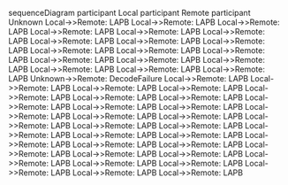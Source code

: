 sequenceDiagram
    participant Local
    participant Remote
    participant Unknown
    Local->>Remote: LAPB
    Local->>Remote: LAPB
    Local->>Remote: LAPB
    Local->>Remote: LAPB
    Local->>Remote: LAPB
    Local->>Remote: LAPB
    Local->>Remote: LAPB
    Local->>Remote: LAPB
    Local->>Remote: LAPB
    Local->>Remote: LAPB
    Local->>Remote: LAPB
    Local->>Remote: LAPB
    Local->>Remote: LAPB
    Local->>Remote: LAPB
    Local->>Remote: LAPB
    Local->>Remote: LAPB
    Local->>Remote: LAPB
    Local->>Remote: LAPB
    Unknown->>Remote: DecodeFailure
    Local->>Remote: LAPB
    Local->>Remote: LAPB
    Local->>Remote: LAPB
    Local->>Remote: LAPB
    Local->>Remote: LAPB
    Local->>Remote: LAPB
    Local->>Remote: LAPB
    Local->>Remote: LAPB
    Local->>Remote: LAPB
    Local->>Remote: LAPB
    Local->>Remote: LAPB
    Local->>Remote: LAPB
    Local->>Remote: LAPB
    Local->>Remote: LAPB
    Local->>Remote: LAPB
    Local->>Remote: LAPB
    Local->>Remote: LAPB
    Local->>Remote: LAPB
    Local->>Remote: LAPB
    Local->>Remote: LAPB
    Local->>Remote: LAPB
    Local->>Remote: LAPB
    Local->>Remote: LAPB
    Local->>Remote: LAPB
    Local->>Remote: LAPB
    Local->>Remote: LAPB
    Local->>Remote: LAPB
    Local->>Remote: LAPB
    Local->>Remote: LAPB
    Local->>Remote: LAPB
    Local->>Remote: LAPB
